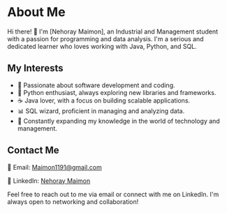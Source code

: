 # About Me

Hi there! 👋 I'm [Nehoray Maimon], an Industrial and Management student with a passion for programming and data analysis. I'm a serious and dedicated learner who loves working with Java, Python, and SQL.

## My Interests

- 🚀 Passionate about software development and coding.
- 🐍 Python enthusiast, always exploring new libraries and frameworks.
- ☕ Java lover, with a focus on building scalable applications.
- 📊 SQL wizard, proficient in managing and analyzing data.
- 📖 Constantly expanding my knowledge in the world of technology and management.

## Contact Me

📧 Email: [Maimon1191@gmail.com](mailto:Maimon1191@gmail.com)

🔗 LinkedIn: [Nehoray Maimon](https://www.linkedin.com/in/nehoray-maimon-244ab0224/)

Feel free to reach out to me via email or connect with me on LinkedIn. I'm always open to networking and collaboration!

